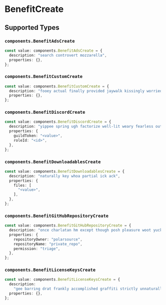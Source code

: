 # BenefitCreate


## Supported Types

### `components.BenefitAdsCreate`

```typescript
const value: components.BenefitAdsCreate = {
  description: "search controvert mozzarella",
  properties: {},
};
```

### `components.BenefitCustomCreate`

```typescript
const value: components.BenefitCustomCreate = {
  description: "fooey actual finally provided jaywalk kissingly worriedly",
  properties: {},
};
```

### `components.BenefitDiscordCreate`

```typescript
const value: components.BenefitDiscordCreate = {
  description: "yippee spring ugh factorize well-lit weary fearless out",
  properties: {
    guildToken: "<value>",
    roleId: "<id>",
  },
};
```

### `components.BenefitDownloadablesCreate`

```typescript
const value: components.BenefitDownloadablesCreate = {
  description: "naturally key whoa partial ick ack",
  properties: {
    files: [
      "<value>",
    ],
  },
};
```

### `components.BenefitGitHubRepositoryCreate`

```typescript
const value: components.BenefitGitHubRepositoryCreate = {
  description: "once charlatan hm except though posh pleasure woot yuck",
  properties: {
    repositoryOwner: "polarsource",
    repositoryName: "private_repo",
    permission: "triage",
  },
};
```

### `components.BenefitLicenseKeysCreate`

```typescript
const value: components.BenefitLicenseKeysCreate = {
  description:
    "gee barring drat frankly accomplished graffiti strictly unnaturally",
  properties: {},
};
```

